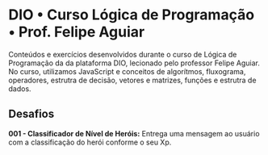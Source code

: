 # DIO • Curso Lógica de Programação • Prof. Felipe Aguiar

Conteúdos e exercícios desenvolvidos durante o curso de Lógica de Programação da da plataforma DIO, lecionado pelo professor Felipe Aguiar. No curso, utilizamos JavaScript e conceitos de algorítmos, fluxograma, operadores, estrutra de decisão, vetores e matrizes, funções e estrutra de dados.

## Desafios
**001 - Classificador de Nível de Heróis:** Entrega uma mensagem ao usuário com a classificação do herói conforme o seu Xp. 
